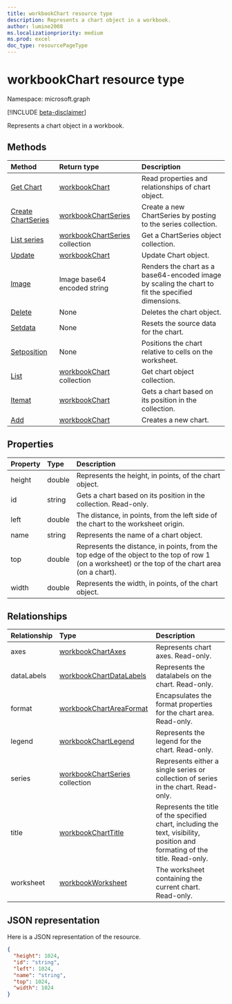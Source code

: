 ```yaml
---
title: workbookChart resource type
description: Represents a chart object in a workbook.
author: lumine2008
ms.localizationpriority: medium
ms.prod: excel
doc_type: resourcePageType
---
```


# workbookChart resource type

Namespace: microsoft.graph

[!INCLUDE [beta-disclaimer](../../includes/beta-disclaimer.md)]

Represents a chart object in a workbook.

## Methods

| Method                                            | Return type                                              | Description                                                                                       |
| :------------------------------------------------ | :------------------------------------------------------- | :------------------------------------------------------------------------------------------------ |
| [Get Chart](../api/chart-get.md)                  | [workbookChart](workbookchart.md)                        | Read properties and relationships of chart object.                                                |
| [Create ChartSeries](../api/chart-post-series.md) | [workbookChartSeries](workbookchartseries.md)            | Create a new ChartSeries by posting to the series collection.                                     |
| [List series](../api/chart-list-series.md)        | [workbookChartSeries](workbookchartseries.md) collection | Get a ChartSeries object collection.                                                              |
| [Update](../api/chart-update.md)                  | [workbookChart](workbookchart.md)                        | Update Chart object.                                                                              |
| [Image](../api/chart-image.md)                    | Image base64 encoded string                              | Renders the chart as a base64-encoded image by scaling the chart to fit the specified dimensions. |
| [Delete](../api/chart-delete.md)                  | None                                                     | Deletes the chart object.                                                                         |
| [Setdata](../api/chart-setdata.md)                | None                                                     | Resets the source data for the chart.                                                             |
| [Setposition](../api/chart-setposition.md)        | None                                                     | Positions the chart relative to cells on the worksheet.                                           |
| [List](../api/chart-list.md)                      | [workbookChart](workbookchart.md) collection             | Get chart object collection.                                                                      |
| [Itemat](../api/chartcollection-itemat.md)        | [workbookChart](workbookchart.md)                        | Gets a chart based on its position in the collection.                                             |
| [Add](../api/chartcollection-add.md)              | [workbookChart](workbookchart.md)                        | Creates a new chart.                                                                              |

## Properties

| Property | Type   | Description                                                                                                                                         |
| :------- | :----- | :-------------------------------------------------------------------------------------------------------------------------------------------------- |
| height   | double | Represents the height, in points, of the chart object.                                                                                              |
| id       | string | Gets a chart based on its position in the collection. Read-only.                                                                                    |
| left     | double | The distance, in points, from the left side of the chart to the worksheet origin.                                                                   |
| name     | string | Represents the name of a chart object.                                                                                                              |
| top      | double | Represents the distance, in points, from the top edge of the object to the top of row 1 (on a worksheet) or the top of the chart area (on a chart). |
| width    | double | Represents the width, in points, of the chart object.                                                                                               |

## Relationships

| Relationship | Type                                                     | Description                                                                                                                  |
| :----------- | :------------------------------------------------------- | :--------------------------------------------------------------------------------------------------------------------------- |
| axes         | [workbookChartAxes](workbookchartaxes.md)                | Represents chart axes. Read-only.                                                                                            |
| dataLabels   | [workbookChartDataLabels](workbookchartdatalabels.md)    | Represents the datalabels on the chart. Read-only.                                                                           |
| format       | [workbookChartAreaFormat](workbookchartareaformat.md)    | Encapsulates the format properties for the chart area. Read-only.                                                            |
| legend       | [workbookChartLegend](workbookchartlegend.md)            | Represents the legend for the chart. Read-only.                                                                              |
| series       | [workbookChartSeries](workbookchartseries.md) collection | Represents either a single series or collection of series in the chart. Read-only.                                           |
| title        | [workbookChartTitle](workbookcharttitle.md)              | Represents the title of the specified chart, including the text, visibility, position and formating of the title. Read-only. |
| worksheet    | [workbookWorksheet](workbookworksheet.md)                | The worksheet containing the current chart. Read-only.                                                                       |

## JSON representation

Here is a JSON representation of the resource.

<!-- {
  "blockType": "resource",
  "optionalProperties": [],
  "keyProperty": "id",
  "baseType": "microsoft.graph.entity",
  "@odata.type": "microsoft.graph.workbookChart"
}-->

```json
{
  "height": 1024,
  "id": "string",
  "left": 1024,
  "name": "string",
  "top": 1024,
  "width": 1024
}

```

<!-- uuid: 8fcb5dbc-d5aa-4681-8e31-b001d5168d79
2015-10-25 14:57:30 UTC -->

<!--
{
  "type": "#page.annotation",
  "description": "workbookChart resource",
  "keywords": "",
  "section": "documentation",
  "tocPath": "",
  "suppressions": []
}
-->
